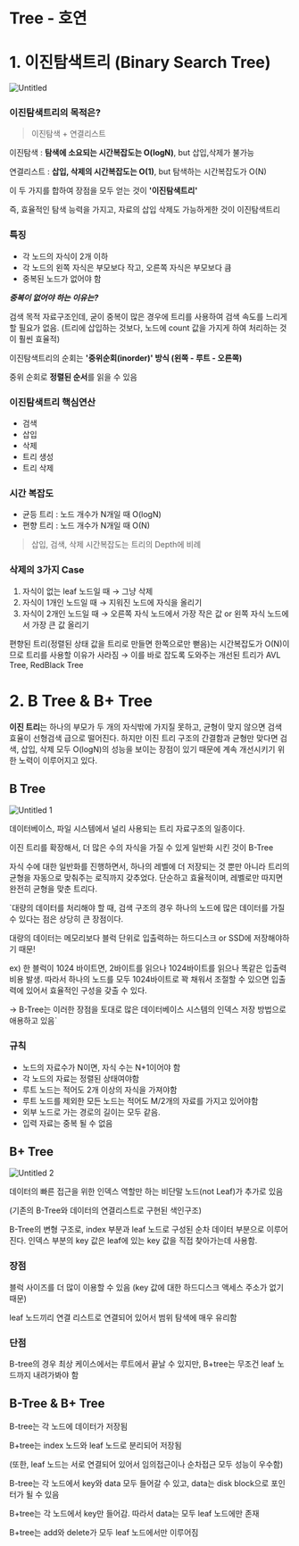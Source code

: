 # Tree - 호연

# 1. 이진탐색트리 (Binary Search Tree)

![Untitled](https://user-images.githubusercontent.com/71022555/144976462-33580ef9-3d89-4f6d-9ba0-8511f1c5e416.png)


### **이진탐색트리의 목적은?**

> 이진탐색 + 연결리스트
> 

이진탐색 : **탐색에 소요되는 시간복잡도는 O(logN)**, but 삽입,삭제가 불가능

연결리스트 : **삽입, 삭제의 시간복잡도는 O(1)**, but 탐색하는 시간복잡도가 O(N)

이 두 가지를 합하여 장점을 모두 얻는 것이 **'이진탐색트리'**

즉, 효율적인 탐색 능력을 가지고, 자료의 삽입 삭제도 가능하게한 것이 이진탐색트리

### **특징**

- 각 노드의 자식이 2개 이하
- 각 노드의 왼쪽 자식은 부모보다 작고, 오른쪽 자식은 부모보다 큼
- 중복된 노드가 없어야 함

***중복이 없어야 하는 이유는?***

검색 목적 자료구조인데, 굳이 중복이 많은 경우에 트리를 사용하여 검색 속도를 느리게 할 필요가 없음. (트리에 삽입하는 것보다, 노드에 count 값을 가지게 하여 처리하는 것이 훨씬 효율적)

이진탐색트리의 순회는 **'중위순회(inorder)' 방식 (왼쪽 - 루트 - 오른쪽)**

중위 순회로 **정렬된 순서**를 읽을 수 있음

### 이진탐색트리 **핵심연산**

- 검색
- 삽입
- 삭제
- 트리 생성
- 트리 삭제

### **시간 복잡도**

- 균등 트리 : 노드 개수가 N개일 때 O(logN)
- 편향 트리 : 노드 개수가 N개일 때 O(N)

> 삽입, 검색, 삭제 시간복잡도는 트리의 Depth에 비례
> 

### **삭제의 3가지 Case**

1. 자식이 없는 leaf 노드일 때 → 그냥 삭제
2. 자식이 1개인 노드일 때 → 지워진 노드에 자식을 올리기
3. 자식이 2개인 노드일 때 → 오른쪽 자식 노드에서 가장 작은 값 or 왼쪽 자식 노드에서 가장 큰 값 올리기

편향된 트리(정렬된 상태 값을 트리로 만들면 한쪽으로만 뻗음)는 시간복잡도가 O(N)이므로 트리를 사용할 이유가 사라짐 → 이를 바로 잡도록 도와주는 개선된 트리가 AVL Tree, RedBlack Tree

# 2. B Tree & B+ Tree

**이진 트리**는 하나의 부모가 두 개의 자식밖에 가지질 못하고, 균형이 맞지 않으면 검색 효율이 선형검색 급으로 떨어진다. 하지만 이진 트리 구조의 간결함과 균형만 맞다면 검색, 삽입, 삭제 모두 O(logN)의 성능을 보이는 장점이 있기 때문에 계속 개선시키기 위한 노력이 이루어지고 있다.

## **B Tree**

![Untitled 1](https://user-images.githubusercontent.com/71022555/144976483-1912c35a-5423-4b22-8f41-bb480616c3c6.png)

데이터베이스, 파일 시스템에서 널리 사용되는 트리 자료구조의 일종이다.

이진 트리를 확장해서, 더 많은 수의 자식을 가질 수 있게 일반화 시킨 것이 B-Tree

자식 수에 대한 일반화를 진행하면서, 하나의 레벨에 더 저장되는 것 뿐만 아니라 트리의 균형을 자동으로 맞춰주는 로직까지 갖추었다. 단순하고 효율적이며, 레벨로만 따지면 완전히 균형을 맞춘 트리다.

`대량의 데이터를 처리해야 할 때, 검색 구조의 경우 하나의 노드에 많은 데이터를 가질 수 있다는 점은 상당히 큰 장점이다.

대량의 데이터는 메모리보다 블럭 단위로 입출력하는 하드디스크 or SSD에 저장해야하기 때문!

ex) 한 블럭이 1024 바이트면, 2바이트를 읽으나 1024바이트를 읽으나 똑같은 입출력 비용 발생. 따라서 하나의 노드를 모두 1024바이트로 꽉 채워서 조절할 수 있으면 입출력에 있어서 효율적인 구성을 갖출 수 있다.

→ B-Tree는 이러한 장점을 토대로 많은 데이터베이스 시스템의 인덱스 저장 방법으로 애용하고 있음`

### **규칙**

- 노드의 자료수가 N이면, 자식 수는 N+1이어야 함
- 각 노드의 자료는 정렬된 상태여야함
- 루트 노드는 적어도 2개 이상의 자식을 가져야함
- 루트 노드를 제외한 모든 노드는 적어도 M/2개의 자료를 가지고 있어야함
- 외부 노드로 가는 경로의 길이는 모두 같음.
- 입력 자료는 중복 될 수 없음

## **B+ Tree**

![Untitled 2](https://user-images.githubusercontent.com/71022555/144976507-97c4f584-9b4a-4ce7-b5df-5ed09ff77bd5.png)

데이터의 빠른 접근을 위한 인덱스 역할만 하는 비단말 노드(not Leaf)가 추가로 있음

(기존의 B-Tree와 데이터의 연결리스트로 구현된 색인구조)

B-Tree의 변형 구조로, index 부분과 leaf 노드로 구성된 순차 데이터 부분으로 이루어진다. 인덱스 부분의 key 값은 leaf에 있는 key 값을 직접 찾아가는데 사용함.

### **장점**

블럭 사이즈를 더 많이 이용할 수 있음 (key 값에 대한 하드디스크 액세스 주소가 없기 때문)

leaf 노드끼리 연결 리스트로 연결되어 있어서 범위 탐색에 매우 유리함

### **단점**

B-tree의 경우 최상 케이스에서는 루트에서 끝날 수 있지만, B+tree는 무조건 leaf 노드까지 내려가봐야 함

## **B-Tree & B+ Tree**

B-tree는 각 노드에 데이터가 저장됨

B+tree는 index 노드와 leaf 노드로 분리되어 저장됨

(또한, leaf 노드는 서로 연결되어 있어서 임의접근이나 순차접근 모두 성능이 우수함)

B-tree는 각 노드에서 key와 data 모두 들어갈 수 있고, data는 disk block으로 포인터가 될 수 있음

B+tree는 각 노드에서 key만 들어감. 따라서 data는 모두 leaf 노드에만 존재

B+tree는 add와 delete가 모두 leaf 노드에서만 이루어짐